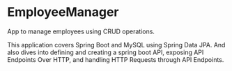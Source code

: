 # EmployeeManager
App to manage employees using CRUD operations.

This application covers Spring Boot and MySQL using Spring Data JPA. And also dives into defining and creating a spring boot API, exposing API Endpoints Over HTTP, and  handling HTTP Requests through API Endpoints.
